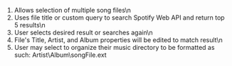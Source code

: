 1. Allows selection of multiple song files\n
2. Uses file title or custom query to search Spotify Web API and return top 5 results\n
3. User selects desired result or searches again\n
4. File's Title, Artist, and Album properties will be edited to match result\n
5. User may select to organize their music directory to be formatted as such: Artist\Album\songFile.ext
